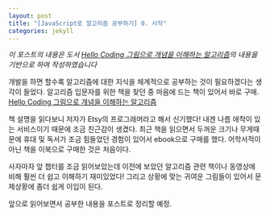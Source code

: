 ```yaml
---
layout: post
title: "[JavaScript로 알고리즘 공부하기] 0. 시작"
categories: jekyll
---
```


_이 포스트의 내용은 도서 [Hello Coding 그림으로 개념을 이해하는 알고리즘](https://book.naver.com/bookdb/book_detail.nhn?bid=11823284)의 내용을 기반으로 하여 작성하였습니다_

개발을 하면 할수록 알고리즘에 대한 지식을 체계적으로 공부하는 것이 필요하겠다는 생각이 들었다.
알고리즘 입문자를 위한 책을 찾던 중 마음에 드는 책이 있어서 바로 구매. 
[Hello Coding 그림으로 개념을 이해하는 알고리즘](https://book.naver.com/bookdb/book_detail.nhn?bid=11823284)

책 설명을 읽다보니 저자가 Etsy의 프로그래머라고 해서 신기했다! 내겐 나름 애착이 있는 서비스이기 때문에 조금 친근감이 생겼다.
최근 책을 읽으면서 두꺼운 크기나 무게때문에 휴대 및 독서가 조금 힘들었던 경험이 있어서 ebook으로 구매를 했다. 어학서적이 아닌 책을 이북으로 구매한 것은 처음이다.

사자마자 앞 챕터를 조금 읽어보았는데 이전에 보았던 알고리즘 관련 책이나 동영상에 비해 훨씬 더 쉽고 이해하기 재미있었다!
그리고 상황에 맞는 귀여운 그림들이 있어서 문제상황에 좀더 쉽게 이입이 된다.

앞으로 읽어보면서 공부한 내용을 포스트로 정리할 예정.
